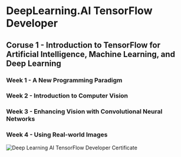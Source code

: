 # DeepLearning.AI TensorFlow Developer
## Coruse 1 - Introduction to TensorFlow for Artificial Intelligence, Machine Learning, and Deep Learning
### Week 1 - A New Programming Paradigm
### Week 2 - Introduction to Computer Vision
### Week 3 - Enhancing Vision with Convolutional Neural Networks
### Week 4 - Using Real-world Images

![Deep Learning AI TensorFlow Developer Certificate](https://user-images.githubusercontent.com/106895471/211161655-c29a9694-42bf-4bf7-8e49-61eb150e8d4e.png)
